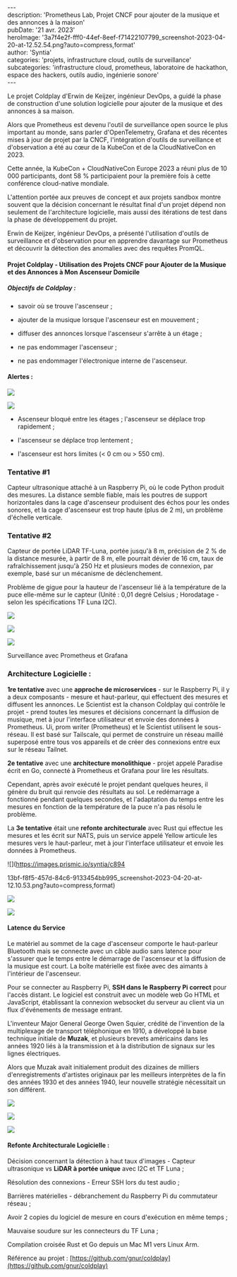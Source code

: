 \---  
description: 'Prometheus Lab, Projet CNCF pour ajouter de la musique et des annonces à la maison'  
pubDate: '21 avr. 2023'  
heroImage: '3a7f4e2f-fff0-44ef-8eef-f71422107799_screenshot-2023-04-20-at-12.52.54.png?auto=compress,format'  
author: 'Syntia'  
categories: 'projets, infrastructure cloud, outils de surveillance'  
subcategories: 'infrastructure cloud, prometheus, laboratoire de hackathon, espace des hackers, outils audio, ingénierie sonore'  
\---

Le projet Coldplay d'Erwin de Keijzer, ingénieur DevOps, a guidé la phase de construction d'une solution logicielle pour ajouter de la musique et des annonces à sa maison.

Alors que Prometheus est devenu l'outil de surveillance open source le plus important au monde, sans parler d'OpenTelemetry, Grafana et des récentes mises à jour de projet par la CNCF, l'intégration d'outils de surveillance et d'observation a été au cœur de la KubeCon et de la CloudNativeCon en 2023.

Cette année, la KubeCon + CloudNativeCon Europe 2023 a réuni plus de 10 000 participants, dont 58 % participaient pour la première fois à cette conférence cloud-native mondiale.

L'attention portée aux preuves de concept et aux projets sandbox montre souvent que la décision concernant le résultat final d'un projet dépend non seulement de l'architecture logicielle, mais aussi des itérations de test dans la phase de développement du projet.

Erwin de Keijzer, ingénieur DevOps, a présenté l'utilisation d'outils de surveillance et d'observation pour en apprendre davantage sur Prometheus et découvrir la détection des anomalies avec des requêtes PromQL.

#### **Projet Coldplay - Utilisation des Projets CNCF pour Ajouter de la Musique et des Annonces à Mon Ascenseur Domicile**

##### **Objectifs de Coldplay :**

*   savoir où se trouve l'ascenseur ;
    
*   ajouter de la musique lorsque l'ascenseur est en mouvement ;
    
*   diffuser des annonces lorsque l'ascenseur s'arrête à un étage ;
    
*   ne pas endommager l'ascenseur ;
    
*   ne pas endommager l'électronique interne de l'ascenseur.
    

#### **Alertes :**

![](https://images.prismic.io/syntia/3a7f4e2f-fff0-44ef-8eef-f71422107799_screenshot-2023-04-20-at-12.52.54.png?auto=compress,format)

![](https://images.prismic.io/syntia/6b9bf08b-5a88-4e63-aa9f-7aa6413ac99b_screenshot-2023-04-20-at-12.54.11.png?auto=compress,format)

*   Ascenseur bloqué entre les étages ; l'ascenseur se déplace trop rapidement ;
    
*   l'ascenseur se déplace trop lentement ;
    
*   l'ascenseur est hors limites (< 0 cm ou > 550 cm).
    

### **Tentative #1**

Capteur ultrasonique attaché à un Raspberry Pi, où le code Python produit des mesures. La distance semble fiable, mais les poutres de support horizontales dans la cage d'ascenseur produisent des échos pour les ondes sonores, et la cage d'ascenseur est trop haute (plus de 2 m), un problème d'échelle verticale.

### **Tentative #2**

Capteur de portée LiDAR TF-Luna, portée jusqu'à 8 m, précision de 2 % de la distance mesurée, à partir de 8 m, elle pourrait dévier de 16 cm, taux de rafraîchissement jusqu'à 250 Hz et plusieurs modes de connexion, par exemple, basé sur un mécanisme de déclenchement.

Problème de gigue pour la hauteur de l'ascenseur lié à la température de la puce elle-même sur le capteur (Unité : 0,01 degré Celsius ; Horodatage - selon les spécifications TF Luna I2C).

![](https://images.prismic.io/syntia/d2547ded-c47c-49e5-ba3e-cc6dea613587_screenshot-2023-04-20-at-11.47.48.png?auto=compress,format)

![](https://images.prismic.io/syntia/53181ac6-c67a-4116-b4bd-59c12d2bd01e_screenshot-2023-04-20-at-12.01.29.png?auto=compress,format)

![](https://images.prismic.io/syntia/617ab138-6ffc-4997-94fe-66ef4b37c2f1_screenshot-2023-04-20-at-12.06.45.png?auto=compress,format)

Surveillance avec Prometheus et Grafana

### **Architecture Logicielle :**

**1re tentative** avec une **approche de microservices** - sur le Raspberry Pi, il y a deux composants - mesure et haut-parleur, qui effectuent des mesures et diffusent les annonces. Le Scientist est la chanson Coldplay qui contrôle le projet - prend toutes les mesures et décisions concernant la diffusion de musique, met à jour l'interface utilisateur et envoie des données à Prometheus. Ui, prom writer (Prometheus) et le Scientist utilisent le sous-réseau. Il est basé sur Tailscale, qui permet de construire un réseau maillé superposé entre tous vos appareils et de créer des connexions entre eux sur le réseau Tailnet.

**2e tentative** avec une **architecture monolithique** - projet appelé Paradise écrit en Go, connecté à Prometheus et Grafana pour lire les résultats.

Cependant, après avoir exécuté le projet pendant quelques heures, il génère du bruit qui renvoie des résultats au sol. Le redémarrage a fonctionné pendant quelques secondes, et l'adaptation du temps entre les mesures en fonction de la température de la puce n'a pas résolu le problème.

La **3e tentative** était une **refonte architecturale** avec Rust qui effectue les mesures et les écrit sur NATS, puis un service appelé Yellow articule les mesures vers le haut-parleur, met à jour l'interface utilisateur et envoie les données à Prometheus.

![](https://images.prismic.io/syntia/c894

13bf-f8f5-457d-84c6-9133454bb995_screenshot-2023-04-20-at-12.10.53.png?auto=compress,format)

![](https://images.prismic.io/syntia/7b90532a-efb5-4103-9692-3eed32674db2_screenshot-2023-04-20-at-12.36.12.png?auto=compress,format)

![](https://images.prismic.io/syntia/f6a24d7c-dd18-4951-9db9-7e1c00eda89c_screenshot-2023-04-20-at-12.40.17.png?auto=compress,format)

#### **Latence du Service**

Le matériel au sommet de la cage d'ascenseur comporte le haut-parleur Bluetooth mais se connecte avec un câble audio sans latence pour s'assurer que le temps entre le démarrage de l'ascenseur et la diffusion de la musique est court. La boîte matérielle est fixée avec des aimants à l'intérieur de l'ascenseur.

Pour se connecter au Raspberry Pi, **SSH dans le Raspberry Pi correct** pour l'accès distant. Le logiciel est construit avec un modèle web Go HTML et JavaScript, établissant la connexion websocket du serveur au client via un flux d'événements de message entrant.

L'inventeur Major General George Owen Squier, crédité de l'invention de la multiplexage de transport téléphonique en 1910, a développé la base technique initiale de **Muzak**, et plusieurs brevets américains dans les années 1920 liés à la transmission et à la distribution de signaux sur les lignes électriques.

Alors que Muzak avait initialement produit des dizaines de milliers d'enregistrements d'artistes originaux par les meilleurs interprètes de la fin des années 1930 et des années 1940, leur nouvelle stratégie nécessitait un son différent.

![](https://images.prismic.io/syntia/eebf8b9d-503b-4c32-b940-d50a751882ce_screenshot-2023-04-20-at-11.47.25.png?auto=compress,format)

![](https://images.prismic.io/syntia/76db2edb-8e45-43a0-a298-d1d49dc0b05a_screenshot-2023-04-20-at-12.08.17.png?auto=compress,format)

![](https://images.prismic.io/syntia/ba0ad0b4-bdd0-4336-8d41-f56996d9bfcc_screenshot-2023-04-20-at-12.36.54.png?auto=compress,format)

#### **Refonte Architecturale Logicielle :**

Décision concernant la détection à haut taux d'images - Capteur ultrasonique vs **LiDAR à portée unique** avec I2C et TF Luna ;

Résolution des connexions - Erreur SSH lors du test audio ;

Barrières matérielles - débranchement du Raspberry Pi du commutateur réseau ;

Avoir 2 copies du logiciel de mesure en cours d'exécution en même temps ;

Mauvaise soudure sur les connecteurs du TF Luna ;

Compilation croisée Rust et Go depuis un Mac M1 vers Linux Arm.

Référence au projet : [https://github.com/gnur/coldplay](https://github.com/gnur/coldplay)